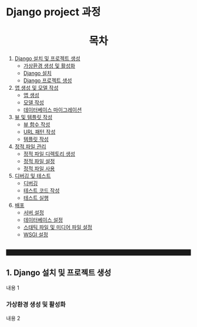 # Django project 과정

<h1 style="text-align:center; border-bottom: 8px;">목차</h1> 

1. [Django 설치 및 프로젝트 생성][1]
   - [가상환경 생성 및 활성화][11]
   - [Django 설치][12]
   - [Django 프로젝트 생성][13]
2. [앱 생성 및 모델 작성][2]
   - [앱 생성][21]
   - [모델 작성][22]
   - [데이터베이스 마이그레이션][23]
3. [뷰 및 템플릿 작성][3]
   - [뷰 함수 작성][31]
   - [URL 패턴 작성][32]
   - [템플릿 작성][33]
4. [정적 파일 관리][4]
   - [정적 파일 디렉토리 생성][41]
   - [정적 파일 설정][42]
   - [정적 파일 사용][43]
5. [디버깅 및 테스트][5]
   - [디버깅][51]
   - [테스트 코드 작성][52]
   - [테스트 실행][53]
6. [배포][6]
   - [서버 설정][61]
   - [데이터베이스 설정][62]
   - [스태틱 파일 및 미디어 파일 설정][63]
   - [WSGI 설정][64]
<br><br>
<hr style="border-style: solid; border-width: 8px;">


## 1. Django 설치 및 프로젝트 생성

내용 1

### 가상환경 생성 및 활성화

내용 2

[1]: #Django-설치-및-프로젝트-생성
[11]: #가상환경-생성-및-활성화
[12]: #Django-설치
[13]: #Django-프로젝트-생성
[2]: #앱-생성-및-모델-작성
[21]: #앱-생성
[22]: #모델-작성
[23]: #데이터베이스-마이그레이션
[3]: #뷰-및-템플릿-작성
[31]: #뷰-함수-작성
[32]: #URL-패턴-작성
[33]: #템플릿-작성
[4]: #정적-파일-관리
[41]: #정적-파일-디렉토리-생성
[42]: #정적-파일-설정
[43]: #정적-파일-사용
[5]: #디버깅-및-테스트
[51]: #디버깅
[52]: #테스트-코드-작성
[53]: #테스트-실행
[6]: #배포
[61]: #서버-설정
[62]: #데이터베이스-설정
[63]: #스태틱-파일-및-미디어-파일-설정
[64]: #WSGI-설정
